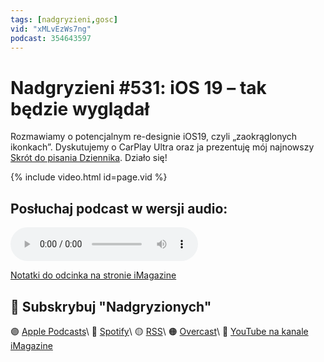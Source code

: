 ```yaml
---
tags: [nadgryzieni,gosc]
vid: "xMLvEzWs7ng"
podcast: 354643597
---
```


# Nadgryzieni #531: iOS 19 – tak będzie wyglądał

Rozmawiamy o potencjalnym re-designie iOS19, czyli „zaokrąglonych ikonkach”. Dyskutujemy o CarPlay Ultra oraz ja prezentuję mój najnowszy [Skrót do pisania Dziennika](/journal4). Działo się!

{% include video.html id=page.vid %}

<!--More-->

## Posłuchaj podcast w wersji audio:

<audio controls>
<source src="https://media.blubrry.com/nadgryzieni/imagazine.stronazen.pl/nadgryzieni/Nadgryzieni-Odcinek-531.mp3" type="audio/mpeg">
</audio>



[Notatki do odcinka na stronie iMagazine](https://imagazine.pl/2025/05/16/531-ios-19-tak-bedzie-wygladal-nadgryzieni/)

## 🍎 Subskrybuj "Nadgryzionych"

🟣 [Apple Podcasts](https://podcasts.apple.com/pl/podcast/nadgryzieni-rozmowy-nie-tylko-o-tech/id354643597)\\
🔵 [Spotify](https://open.spotify.com/show/5KtWAdPjRr6X0oXHV0FqVf)\\
🟡 [RSS](https://retrorocketnetwork.pl/category/nadgryzieni-rss/feed/)\\
🟠 [Overcast](https://overcast.fm/itunes354643597/nadgryzieni-rozmowy-nie-tylko-o-apple)\\
🔴 [YouTube na kanale iMagazine](https://www.youtube.com/@imagazinepl/podcasts)

<!--podcast: 354643597-->

[n]: https://michael.gratis/nozbe_pl
[np]: https://michael.gratis/nozbepersonal_pl